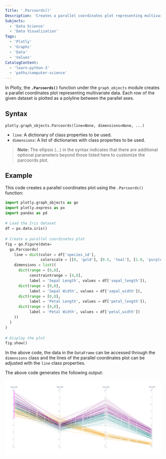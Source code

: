 ```yaml
---
Title: '.Parcoords()'
Description: 'Creates a parallel coordinates plot representing multivariate data.'
Subjects:
  - 'Data Science'
  - 'Data Visualization'
Tags:
  - 'Plotly'
  - 'Graphs'
  - 'Data'
  - 'Values'
CatalogContent:
  - 'learn-python-3'
  - 'paths/computer-science'
--- 
```


In Plotly, the **`.Parcoords()`** function under the `graph_objects` module creates a parallel coordinates plot representing multivariate data. Each row of the given dataset is plotted as a polyline between the parallel axes.

## Syntax

```pseudo
plotly.graph_objects.Parcoords(line=None, dimensions=None, ...)
```

- `line`: A dictionary of class properties to be used.
- `dimensions`: A list of dictionaries with class properties to be used.

> **Note:** The ellipsis (...) in the syntax indicates that there are additional optional parameters beyond those listed here to customize the parcoords plot.

## Example

This code creates a parallel coordinates plot using the `.Parcoords()` function:

```py
import plotly.graph_objects as go
import plotly.express as px
import pandas as pd

# Load the Iris dataset
df = px.data.iris()

# Create a parallel coordinates plot
fig = go.Figure(data=
  go.Parcoords(
    line = dict(color = df['species_id'],
                colorscale = [[0, 'gold'], [0.5, 'teal'], [1.0, 'purple']]),
    dimensions = list((
      dict(range = [0,8],
           constraintrange = [4,8],
           label = 'Sepal Length', values = df['sepal_length']),
      dict(range = [0,8],
           label = 'Sepal Width', values = df['sepal_width']),
      dict(range = [0,8],
           label = 'Petal Length', values = df['petal_length']),
      dict(range = [0,8],
           label = 'Petal Width', values = df['petal_width'])
    ))
  )
)

# Display the plot
fig.show()
```

In the above code, the data in the `DataFrame` can be accessed through the `dimensions` class and the lines of the parallel coordinates plot can be adjusted with the `line` class properties.

The above code generates the following output:

![Output for the above code](https://raw.githubusercontent.com/Codecademy/docs/main/media/plotly-go-parcoords.png)
